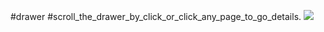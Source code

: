 #drawer 
#scroll_the_drawer_by_click_or_click_any_page_to_go_details.
![](flutter-assignment10/lib/images/Screenshot_1710481325.png)


